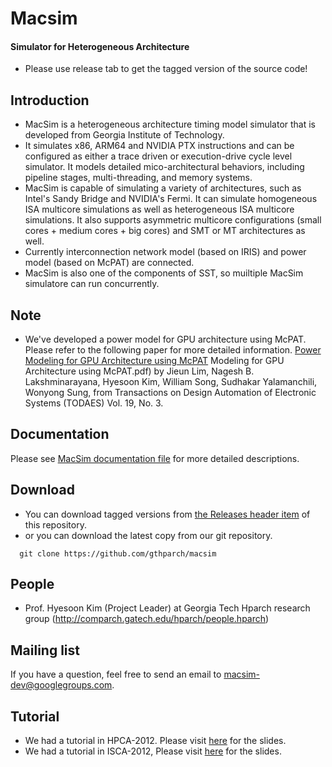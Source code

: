 # Macsim
#### Simulator for Heterogeneous Architecture

* Please use release tab to get the tagged version of the source code! 


## Introduction

* MacSim is a heterogeneous architecture timing model simulator that is
  developed from Georgia Institute of Technology.
* It simulates x86, ARM64 and NVIDIA PTX instructions and can be configured as
  either a trace driven or execution-drive cycle level simulator. It models
  detailed mico-architectural behaviors, including pipeline stages,
  multi-threading, and memory systems.
* MacSim is capable of simulating a variety of architectures, such as Intel's
  Sandy Bridge and NVIDIA's Fermi. It can simulate homogeneous ISA multicore
  simulations as well as heterogeneous ISA multicore simulations. It also
  supports asymmetric multicore configurations (small cores + medium cores + big
  cores) and SMT or MT architectures as well.
* Currently interconnection network model (based on IRIS) and power model (based
  on McPAT) are connected.
* MacSim is also one of the components of SST, so muiltiple MacSim simulatore
  can run concurrently.


## Note

* We've developed a power model for GPU architecture using McPAT. Please refer
  to the following paper for more detailed
  information. [Power Modeling for GPU Architecture using McPAT](http://www.cercs.gatech.edu/tech-reports/tr2013/git-cercs-13-10.pdf)
  Modeling for GPU Architecture using McPAT.pdf) by Jieun Lim, Nagesh
  B. Lakshminarayana, Hyesoon Kim, William Song, Sudhakar Yalamanchili, Wonyong
  Sung, from Transactions on Design Automation of Electronic Systems (TODAES)
  Vol. 19, No. 3.

 
## Documentation

Please see [MacSim documentation file](http://macsim.googlecode.com/files/macsim.pdf) for more detailed descriptions.


## Download

* You can download tagged versions from [the Releases header item](https://github.com/gthparch/macsim/releases) of this repository.
* or you can download the latest copy from our git repository.

```
  git clone https://github.com/gthparch/macsim
```


## People

* Prof. Hyesoon Kim (Project Leader) at Georgia Tech 
Hparch research group 
(http://comparch.gatech.edu/hparch/people.hparch) 


## Mailing list

If you have a question, feel free to send an email to macsim-dev@googlegroups.com.


## Tutorial

* We had a tutorial in HPCA-2012. Please visit [here](http://comparch.gatech.edu/hparch/OcelotMacsim_tutorial.html) for the slides.
* We had a tutorial in ISCA-2012, Please visit [here](http://comparch.gatech.edu/hparch/isca12_gt.html) for the slides.

